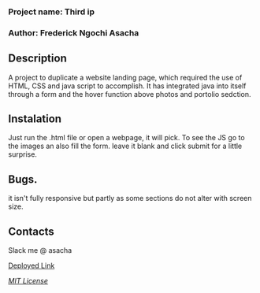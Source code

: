 
<h3>Project name: Third ip</h3>

<h3>Author: Frederick Ngochi Asacha</h3>
      
  <h2>Description</h2>
A project to duplicate a website landing page, which required the use of HTML, CSS and java script to accomplish. It has integrated java into itself through a form and the hover function above photos and portolio sedction.

  <h2>Instalation</h2>
 Just run the .html file or open a webpage, it will pick. To see the JS go to the images an also fill the form. leave it blank and click submit for a little surprise.

  <h2>Bugs.</h2>
 it isn't fully responsive but partly as some sections do not alter with screen size.

  <h2>Contacts</h2>
 Slack me @ asacha

      
     
[Deployed Link](https://fred2401.github.io/second-ip.github.io/the%20Ip/)
       
_[MIT License](/LICENSE)_

